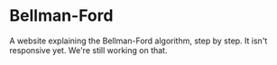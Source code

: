 # Bellman-Ford
A website explaining the Bellman-Ford algorithm, step by step.
It isn't responsive yet. We're still working on that.
